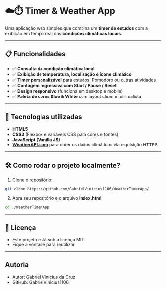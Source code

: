 # ☁️⏱️ Timer & Weather App

Uma aplicação web simples que combina um **timer de estudos** com a exibição em tempo real das **condições climáticas locais**.

---

## 📋 Funcionalidades

- ✅ **Consulta da condição climática local**
- ✅ **Exibição de temperatura, localização e ícone climático**
- ✅ **Timer personalizável** para estudos, Pomodoro ou outras atividades
- ✅ **Contagem regressiva com Start / Pause / Reset**
- ✅ **Design responsivo** (funciona em desktop e mobile)
- ✅ **Paleta de cores Blue & White** com layout clean e minimalista

---

## 🚀 Tecnologias utilizadas

- **HTML5**
- **CSS3** (Flexbox e variáveis CSS para cores e fontes)
- **JavaScript (Vanilla JS)**
- **[WeatherAPI.com](https://www.weatherapi.com/)** para obter os dados climáticos via requisição HTTPS

---

## 🛠️ Como rodar o projeto localmente?

1. Clone o repositório:

```bash
git clone https://github.com/GabrielVinicius1106/WeatherTimerApp/
```

2. Abra seu repositório e o arquivo **index.html**

```bash
cd ./WeatherTimerApp
```

---

## 📌 Licença

- Este projeto está sob a licença MIT.
- Fique a vontade para reutilizar

---

## Autoria

- Autor: Gabriel Vinícius da Cruz
- GitHub: GabrielVinicius1106

